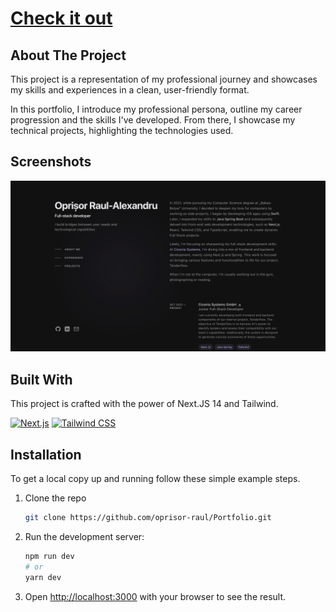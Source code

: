 # [Check it out](https://oprisor.dev)


<!-- ABOUT THE PROJECT -->
## About The Project

This project is a representation of my professional journey and showcases my skills and experiences in a clean, user-friendly format.

In this portfolio, I introduce my professional persona, outline my career progression and the skills I've developed. From there, I showcase my technical projects, highlighting the technologies used.

## Screenshots
![Desktop](https://github.com/oprisor-raul/Portfolio/blob/main/screenshots/desktop.jpg)

## Built With
This project is crafted with the power of Next.JS 14 and Tailwind.

[![Next.js](https://img.shields.io/badge/Next.js-000000?style=for-the-badge&logo=nextdotjs&logoColor=white)](https://nextjs.org/)
[![Tailwind CSS](https://img.shields.io/badge/Tailwind_CSS-38B2AC?style=for-the-badge&logo=tailwind-css&logoColor=white)](https://tailwindcss.com/)

## Installation
To get a local copy up and running follow these simple example steps.
1. Clone the repo
   ```sh
   git clone https://github.com/oprisor-raul/Portfolio.git
   ```
2. Run the development server:
    ```bash
    npm run dev
    # or
    yarn dev
    ```
3. Open [http://localhost:3000](http://localhost:3000) with your browser to see the result.
